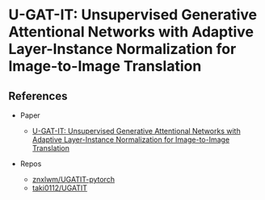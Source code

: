 # U-GAT-IT: Unsupervised Generative Attentional Networks with Adaptive Layer-Instance Normalization for Image-to-Image Translation

## References
- Paper
  - [U-GAT-IT: Unsupervised Generative Attentional Networks with Adaptive Layer-Instance Normalization for Image-to-Image Translation](https://arxiv.org/abs/1907.10830)<br>

- Repos
  - [znxlwm/UGATIT-pytorch](https://github.com/znxlwm/UGATIT-pytorch)
  - [taki0112/UGATIT](https://github.com/taki0112/UGATIT)